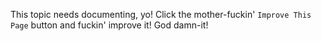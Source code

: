 This topic needs documenting, yo! Click the mother-fuckin' `Improve This Page` button and fuckin' improve it! God damn-it!
